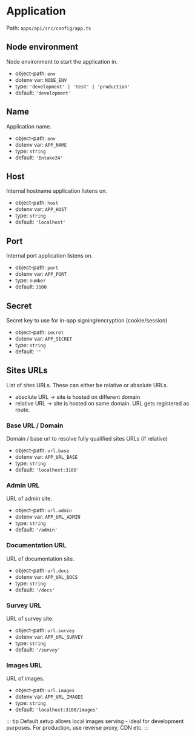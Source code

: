 # Application

Path: `apps/api/src/config/app.ts`

## Node environment

Node environment to start the application in.

* object-path: `env`
* dotenv var: `NODE_ENV`
* type: `'development' | 'test' | 'production'`
* default: `'development'`

## Name

Application name.

* object-path: `env`
* dotenv var: `APP_NAME`
* type: `string`
* default: `'Intake24'`

## Host

Internal hostname application listens on.

* object-path: `host`
* dotenv var: `APP_HOST`
* type: `string`
* default: `'localhost'`

## Port

Internal port application listens on.

* object-path: `port`
* dotenv var: `APP_PORT`
* type: `number`
* default: `3100`

## Secret

Secret key to use for in-app signing/encryption (cookie/session)

* object-path: `secret`
* dotenv var: `APP_SECRET`
* type: `string`
* default: `''`

## Sites URLs

List of sites URLs. These can either be relative or absolute URLs.

* absolute URL -> site is hosted on different domain
* relative URL -> site is hosted on same domain. URL gets registered as route.

### Base URL / Domain

Domain / base url to resolve fully qualified sites URLs (if relative)

* object-path: `url.base`
* dotenv var: `APP_URL_BASE`
* type: `string`
* default: `'localhost:3100'`

### Admin URL

URL of admin site.

* object-path: `url.admin`
* dotenv var: `APP_URL_ADMIN`
* type: `string`
* default: `'/admin'`

### Documentation URL

URL of documentation site.

* object-path: `url.docs`
* dotenv var: `APP_URL_DOCS`
* type: `string`
* default: `'/docs'`

### Survey URL

URL of survey site.

* object-path: `url.survey`
* dotenv var: `APP_URL_SURVEY`
* type: `string`
* default: `'/survey'`
  
### Images URL

URL of images.

* object-path: `url.images`
* dotenv var: `APP_URL_IMAGES`
* type: `string`
* default: `'localhost:3100/images'`

::: tip
Default setup allows local images serving - ideal for development purposes. For production, use reverse proxy, CDN etc.
:::
